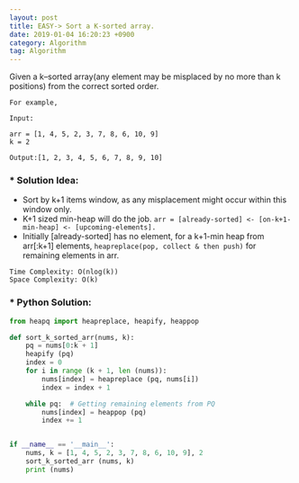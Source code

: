 ```yaml
---
layout: post 
title: EASY-> Sort a K-sorted array.
date: 2019-01-04 16:20:23 +0900 
category: Algorithm
tag: Algorithm
---
```


Given a k–sorted array(any element may be misplaced by no more than k positions) from the correct sorted order. 

```
For example,

Input:
 
arr = [1, 4, 5, 2, 3, 7, 8, 6, 10, 9]
k = 2
 
Output:[1, 2, 3, 4, 5, 6, 7, 8, 9, 10]
```



### * Solution Idea:  


* Sort by k+1 items window, as any misplacement might occur within this window only.
* K+1 sized min-heap will do the job. ```arr = [already-sorted] <- [on-k+1-min-heap] <- [upcoming-elements].``` 
* Initially [already-sorted] has no element, for a k+1-min heap from arr[:k+1] elements, ```heapreplace(pop, collect & then push)``` for remaining elements in arr.

```
Time Complexity: O(nlog(k))  
Space Complexity: O(k)  
```


### * Python Solution: 
 
```python
from heapq import heapreplace, heapify, heappop

def sort_k_sorted_arr(nums, k):
    pq = nums[0:k + 1]
    heapify (pq)
    index = 0
    for i in range (k + 1, len (nums)):
        nums[index] = heapreplace (pq, nums[i])
        index = index + 1

    while pq:  # Getting remaining elements from PQ 
        nums[index] = heappop (pq)
        index += 1


if __name__ == '__main__':
    nums, k = [1, 4, 5, 2, 3, 7, 8, 6, 10, 9], 2
    sort_k_sorted_arr (nums, k)
    print (nums)

```
